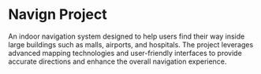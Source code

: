 # Navign Project

An indoor navigation system designed to help users find their way inside large buildings such as malls, airports, and hospitals. The project leverages advanced mapping technologies and user-friendly interfaces to provide accurate directions and enhance the overall navigation experience.
